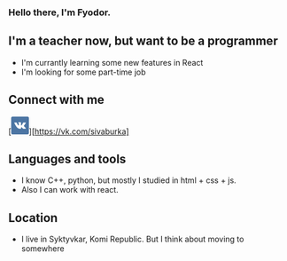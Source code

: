 ### Hello there, I'm Fyodor.

## I'm a teacher now, but want to be a programmer
- I'm currantly learning some new features in React
- I'm looking for some part-time job

## Connect with me
[<img width='32px' src='https://raw.githubusercontent.com/Ga11et/Ga11et/main/vkontakte.png' >][https://vk.com/sivaburka]

## Languages and tools
- I know C++, python, but mostly I studied in html + css + js.
- Also I can work with react.

## Location
- I live in Syktyvkar, Komi Republic. But I think about moving to somewhere

